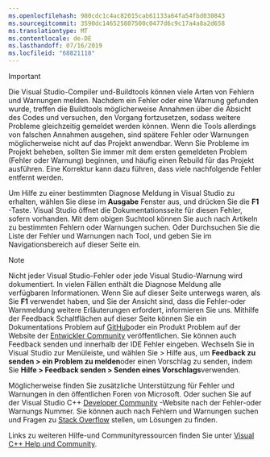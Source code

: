 ```yaml
---
ms.openlocfilehash: 980cdc1c4ac82015cab61133a64fa54fbd030843
ms.sourcegitcommit: 3590dc146525807500c0477d6c9c17a4a8a2d658
ms.translationtype: MT
ms.contentlocale: de-DE
ms.lasthandoff: 07/16/2019
ms.locfileid: "68821118"
---
```

> [!IMPORTANT]
> Die Visual Studio-Compiler und-Buildtools können viele Arten von Fehlern und Warnungen melden. Nachdem ein Fehler oder eine Warnung gefunden wurde, treffen die Buildtools möglicherweise Annahmen über die Absicht des Codes und versuchen, den Vorgang fortzusetzen, sodass weitere Probleme gleichzeitig gemeldet werden können. Wenn die Tools allerdings von falschen Annahmen ausgehen, sind spätere Fehler oder Warnungen möglicherweise nicht auf das Projekt anwendbar. Wenn Sie Probleme im Projekt beheben, sollten Sie immer mit dem ersten gemeldeten Problem (Fehler oder Warnung) beginnen, und häufig einen Rebuild für das Projekt ausführen. Eine Korrektur kann dazu führen, dass viele nachfolgende Fehler entfernt werden.

Um Hilfe zu einer bestimmten Diagnose Meldung in Visual Studio zu erhalten, wählen Sie diese im **Ausgabe** Fenster aus, und drücken Sie die **F1** -Taste. Visual Studio öffnet die Dokumentationsseite für diesen Fehler, sofern vorhanden. Mit dem obigen Suchtool können Sie auch nach Artikeln zu bestimmten Fehlern oder Warnungen suchen. Oder Durchsuchen Sie die Liste der Fehler und Warnungen nach Tool, und geben Sie im Navigationsbereich auf dieser Seite ein.

> [!NOTE]
> Nicht jeder Visual Studio-Fehler oder jede Visual Studio-Warnung wird dokumentiert. In vielen Fällen enthält die Diagnose Meldung alle verfügbaren Informationen. Wenn Sie auf dieser Seite unterwegs waren, als Sie **F1** verwendet haben, und Sie der Ansicht sind, dass die Fehler-oder Warnmeldung weitere Erläuterungen erfordert, informieren Sie uns. Mithilfe der Feedback Schaltflächen auf dieser Seite können Sie ein Dokumentations Problem auf [GitHub](https://github.com/MicrosoftDocs/cpp-docs/issues)oder ein Produkt Problem auf der Website der [Entwickler Community](https://developercommunity.visualstudio.com/spaces/8/index.html) veröffentlichen. Sie können auch Feedback senden und innerhalb der IDE Fehler eingeben. Wechseln Sie in Visual Studio zur Menüleiste, und wählen Sie > Hilfe aus, um **Feedback zu senden > ein Problem zu melden**oder einen Vorschlag zu senden, indem Sie **Hilfe > Feedback senden > Senden eines Vorschlags**verwenden.

Möglicherweise finden Sie zusätzliche Unterstützung für Fehler und Warnungen in den öffentlichen Foren von Microsoft. Oder suchen Sie auf der Visual Studio C++ [Developer Community](https://developercommunity.visualstudio.com/spaces/8/index.html) -Website nach der Fehler-oder Warnungs Nummer. Sie können auch nach Fehlern und Warnungen suchen und Fragen zu [Stack Overflow](https://stackoverflow.com/) stellen, um Lösungen zu finden.

Links zu weiteren Hilfe-und Communityressourcen finden Sie unter [Visual C++ Help und Community](../../overview/visual-cpp-help-and-community.md).